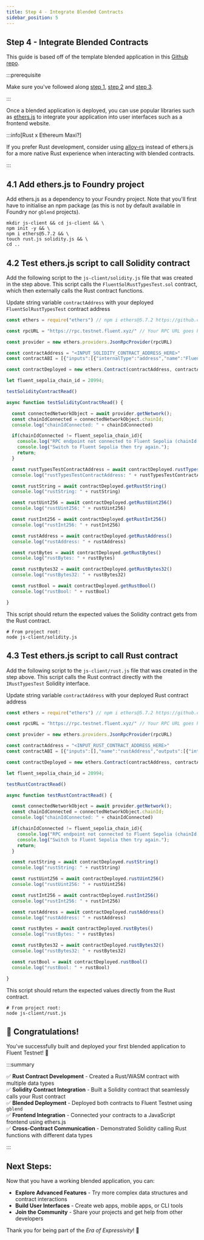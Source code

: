 ```yaml
---
title: Step 4 - Integrate Blended Contracts
sidebar_position: 5
---
```


Step 4 - Integrate Blended Contracts
---

This guide is based off of the template blended application in this [Github repo](https://github.com/fluentlabs-xyz/blended-template-foundry-cli).

:::prerequisite

Make sure you've followed along [step 1](./start-rust-contract.md), [step 2](start-solidity-contract.md) and [step 3](deploy-blended-contracts.md).

:::

Once a blended application is deployed, you can use popular libraries such as [ethers.js](https://docs.ethers.org/v5/) to integrate your application into user interfaces such as a frontend website.

:::info[Rust x Ethereum Maxi?]

If you prefer Rust development, consider using [alloy-rs](https://github.com/alloy-rs/core) instead of ethers.js for a more native Rust experience when interacting with blended contracts.

:::

## 4.1 Add ethers.js to Foundry project

Add ethers.js as a dependency to your Foundry project. Note that you'll first have to initialise an npm package (as this is not by default available in Foundry nor `gblend` projects).

```shell
mkdir js-client && cd js-client && \
npm init -y && \
npm i ethers@5.7.2 && \
touch rust.js solidity.js && \
cd ..
```

## 4.2 Test ethers.js script to call Solidity contract

Add the following script to the `js-client/solidity.js` file that was created in the step above. This script calls the `FluentSolRustTypesTest.sol` contract, which then externally calls the Rust contract functions. 

Update string variable `contractAddress` with your deployed `FluentSolRustTypesTest` contract address

```javascript
const ethers = require("ethers") // npm i ethers@5.7.2 https://github.com/smartcontractkit/full-blockchain-solidity-course-js/discussions/5139#discussioncomment-5444517

const rpcURL = "https://rpc.testnet.fluent.xyz/" // Your RPC URL goes here

const provider = new ethers.providers.JsonRpcProvider(rpcURL)

const contractAddress = "<INPUT_SOLIDITY_CONTRACT_ADDRESS_HERE>"
const contractABI = [{"inputs":[{"internalType":"address","name":"FluentRustAddress","type":"address"}],"stateMutability":"nonpayable","type":"constructor"},{"inputs":[],"name":"rustTypesTest","outputs":[{"internalType":"contractIRustTypesTest","name":"","type":"address"}],"stateMutability":"view","type":"function"},{"inputs":[],"name":"getRustAddress","outputs":[{"internalType":"address","name":"","type":"address"}],"stateMutability":"view","type":"function"},{"inputs":[],"name":"getRustBool","outputs":[{"internalType":"bool","name":"","type":"bool"}],"stateMutability":"view","type":"function"},{"inputs":[],"name":"getRustBytes","outputs":[{"internalType":"bytes","name":"","type":"bytes"}],"stateMutability":"view","type":"function"},{"inputs":[],"name":"getRustBytes32","outputs":[{"internalType":"bytes32","name":"","type":"bytes32"}],"stateMutability":"view","type":"function"},{"inputs":[],"name":"getRustInt256","outputs":[{"internalType":"int256","name":"","type":"int256"}],"stateMutability":"view","type":"function"},{"inputs":[],"name":"getRustString","outputs":[{"internalType":"string","name":"","type":"string"}],"stateMutability":"view","type":"function"},{"inputs":[],"name":"getRustUint256","outputs":[{"internalType":"uint256","name":"","type":"uint256"}],"stateMutability":"view","type":"function"}]

const contractDeployed = new ethers.Contract(contractAddress, contractABI, provider);

let fluent_sepolia_chain_id = 20994;

testSolidityContractRead()

async function testSolidityContractRead() {

  const connectedNetworkObject = await provider.getNetwork();
  const chainIdConnected = connectedNetworkObject.chainId;
  console.log("chainIdConnected: " + chainIdConnected)

  if(chainIdConnected != fluent_sepolia_chain_id){
    console.log("RPC endpoint not connected to Fluent Sepolia (chainId: " + fluent_sepolia_chain_id + ").");
    console.log("Switch to Fluent Sepolia then try again.");
    return;
  }

  const rustTypesTestContractAddress = await contractDeployed.rustTypesTest()
  console.log("rustTypesTestContractAddress: " + rustTypesTestContractAddress)

  const rustString = await contractDeployed.getRustString()
  console.log("rustString: " + rustString)

  const rustUint256 = await contractDeployed.getRustUint256()
  console.log("rustUint256: " + rustUint256)

  const rustInt256 = await contractDeployed.getRustInt256()
  console.log("rustInt256: " + rustInt256)

  const rustAddress = await contractDeployed.getRustAddress()
  console.log("rustAddress: " + rustAddress)

  const rustBytes = await contractDeployed.getRustBytes()
  console.log("rustBytes: " + rustBytes)

  const rustBytes32 = await contractDeployed.getRustBytes32()
  console.log("rustBytes32: " + rustBytes32)

  const rustBool = await contractDeployed.getRustBool()
  console.log("rustBool: " + rustBool)

}
```

This script should return the expected values the Solidity contract gets from the Rust contract.

```shell
# From project root:
node js-client/solidity.js
```

## 4.3 Test ethers.js script to call Rust contract

Add the following script to the `js-client/rust.js` file that was created in the step above. This script calls the Rust contract directly with the `IRustTypesTest` Solidity interface.

Update string variable `contractAddress` with your deployed Rust contract address

```javascript
const ethers = require("ethers") // npm i ethers@5.7.2 https://github.com/smartcontractkit/full-blockchain-solidity-course-js/discussions/5139#discussioncomment-5444517

const rpcURL = "https://rpc.testnet.fluent.xyz/" // Your RPC URL goes here

const provider = new ethers.providers.JsonRpcProvider(rpcURL)

const contractAddress = "<INPUT_RUST_CONTRACT_ADDRESS_HERE>"
const contractABI = [{"inputs":[],"name":"rustAddress","outputs":[{"internalType":"address","name":"","type":"address"}],"stateMutability":"view","type":"function"},{"inputs":[],"name":"rustBool","outputs":[{"internalType":"bool","name":"","type":"bool"}],"stateMutability":"view","type":"function"},{"inputs":[],"name":"rustBytes","outputs":[{"internalType":"bytes","name":"","type":"bytes"}],"stateMutability":"view","type":"function"},{"inputs":[],"name":"rustBytes32","outputs":[{"internalType":"bytes32","name":"","type":"bytes32"}],"stateMutability":"view","type":"function"},{"inputs":[],"name":"rustInt256","outputs":[{"internalType":"int256","name":"","type":"int256"}],"stateMutability":"view","type":"function"},{"inputs":[],"name":"rustString","outputs":[{"internalType":"string","name":"","type":"string"}],"stateMutability":"view","type":"function"},{"inputs":[],"name":"rustUint256","outputs":[{"internalType":"uint256","name":"","type":"uint256"}],"stateMutability":"view","type":"function"}]

const contractDeployed = new ethers.Contract(contractAddress, contractABI, provider);

let fluent_sepolia_chain_id = 20994;

testRustContractRead()

async function testRustContractRead() {

  const connectedNetworkObject = await provider.getNetwork();
  const chainIdConnected = connectedNetworkObject.chainId;
  console.log("chainIdConnected: " + chainIdConnected)

  if(chainIdConnected != fluent_sepolia_chain_id){
    console.log("RPC endpoint not connected to Fluent Sepolia (chainId: " + fluent_sepolia_chain_id + ").");
    console.log("Switch to Fluent Sepolia then try again.");
    return;
  }

  const rustString = await contractDeployed.rustString()
  console.log("rustString: " + rustString)

  const rustUint256 = await contractDeployed.rustUint256()
  console.log("rustUint256: " + rustUint256)

  const rustInt256 = await contractDeployed.rustInt256()
  console.log("rustInt256: " + rustInt256)

  const rustAddress = await contractDeployed.rustAddress()
  console.log("rustAddress: " + rustAddress)

  const rustBytes = await contractDeployed.rustBytes()
  console.log("rustBytes: " + rustBytes)

  const rustBytes32 = await contractDeployed.rustBytes32()
  console.log("rustBytes32: " + rustBytes32)

  const rustBool = await contractDeployed.rustBool()
  console.log("rustBool: " + rustBool)

}
```

This script should return the expected values directly from the Rust contract.

```shell
# From project root:
node js-client/rust.js
```

## 🎉 Congratulations! 

You've successfully built and deployed your first blended application to Fluent Testnet! 🚀

:::summary

✅ **Rust Contract Development** - Created a Rust/WASM contract with multiple data types  
✅ **Solidity Contract Integration** - Built a Solidity contract that seamlessly calls your Rust contract  
✅ **Blended Deployment** - Deployed both contracts to Fluent Testnet using `gblend`  
✅ **Frontend Integration** - Connected your contracts to a JavaScript frontend using ethers.js  
✅ **Cross-Contract Communication** - Demonstrated Solidity calling Rust functions with different data types  

:::

## Next Steps:

Now that you have a working blended application, you can:

- **Explore Advanced Features** - Try more complex data structures and contract interactions
- **Build User Interfaces** - Create web apps, mobile apps, or CLI tools
- **Join the Community** - Share your projects and get help from other developers

Thank you for being part of the _Era of Expressivity_! 🌟
